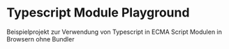 # Typescript Module Playground

Beispielprojekt zur Verwendung von Typescript in ECMA Script Modulen in Browsern ohne Bundler